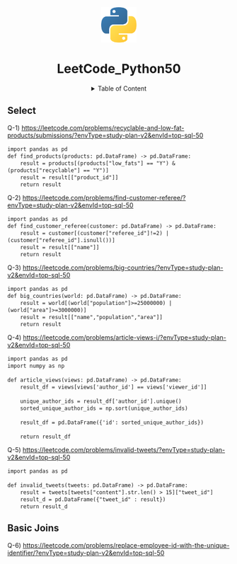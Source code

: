 <div align="center">
    <img src="Python_logo_icon.png" alt="Logo" width="80" height="80">
    <h1 align="center">LeetCode_Python50</h1>
    <p align="center">
    <details>
    <summary>Table of Content</summary>
    </p>
            <a href="#select">Select</a>
    <br />
            <a href="#basic-joins">Basic of Joins</a>
    </details>
</div>

## Select
Q-1) https://leetcode.com/problems/recyclable-and-low-fat-products/submissions/?envType=study-plan-v2&envId=top-sql-50

    import pandas as pd
    def find_products(products: pd.DataFrame) -> pd.DataFrame:
        result = products[(products["low_fats"] == "Y") & (products["recyclable"] == "Y")]
        result = result[["product_id"]]
        return result

Q-2) https://leetcode.com/problems/find-customer-referee/?envType=study-plan-v2&envId=top-sql-50

    import pandas as pd
    def find_customer_referee(customer: pd.DataFrame) -> pd.DataFrame:
        result = customer[(customer["referee_id"]!=2) | (customer["referee_id"].isnull())]
        result = result[["name"]]
        return result

Q-3) https://leetcode.com/problems/big-countries/?envType=study-plan-v2&envId=top-sql-50

    import pandas as pd
    def big_countries(world: pd.DataFrame) -> pd.DataFrame:
        result = world[(world["population"]>=25000000) | (world["area"]>=3000000)]
        result = result[["name","population","area"]]
        return result

Q-4) https://leetcode.com/problems/article-views-i/?envType=study-plan-v2&envId=top-sql-50

    import pandas as pd
    import numpy as np
    
    def article_views(views: pd.DataFrame) -> pd.DataFrame:
        result_df = views[views['author_id'] == views['viewer_id']]
    
        unique_author_ids = result_df['author_id'].unique()
        sorted_unique_author_ids = np.sort(unique_author_ids)
        
        result_df = pd.DataFrame({'id': sorted_unique_author_ids})
        
        return result_df

Q-5) https://leetcode.com/problems/invalid-tweets/?envType=study-plan-v2&envId=top-sql-50

    import pandas as pd
    
    def invalid_tweets(tweets: pd.DataFrame) -> pd.DataFrame:
        result = tweets[tweets["content"].str.len() > 15]["tweet_id"]
        result_d = pd.DataFrame({"tweet_id" : result})
        return result_d


## Basic Joins

Q-6) https://leetcode.com/problems/replace-employee-id-with-the-unique-identifier/?envType=study-plan-v2&envId=top-sql-50
    
